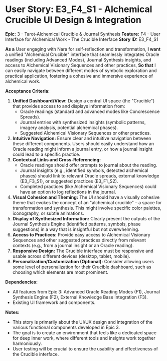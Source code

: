 # User Story: E3_F4_S1 - Alchemical Crucible UI Design & Integration

**Epic:** 3 - Tarot-Alchemical Crucible & Journal Synthesis
**Feature:** F4 - User Interface for Alchemical Work - The Crucible Interface
**Story ID:** E3_F4_S1

**As a** User engaging with Nara for self-reflection and transformation,
**I want** a unified "Alchemical Crucible" interface that seamlessly integrates Oracle readings (including Advanced Modes), Journal Synthesis insights, and access to Alchemical Visionary Sequences and other practices,
**So that** I can easily navigate between different modes of symbolic exploration and practical application, fostering a cohesive and immersive experience of alchemical work.

**Acceptance Criteria:**

1.  **Unified Dashboard/View:** Design a central UI space (the "Crucible") that provides access to and displays information from:
    *   Oracle readings (standard and advanced modes like Concrescence Spreads).
    *   Journal entries with synthesized insights (symbolic patterns, imagery analysis, potential alchemical phases).
    *   Suggested Alchemical Visionary Sequences or other practices.
2.  **Intuitive Navigation:** Ensure clear and intuitive navigation between these different components. Users should easily understand how an Oracle reading might inform a journal entry, or how a journal insight could lead to a specific practice.
3.  **Contextual Links and Cross-Referencing:**
    *   Oracle readings should offer prompts to journal about the reading.
    *   Journal insights (e.g., identified symbols, detected alchemical phases) should link to relevant Oracle spreads, external knowledge (E3_F3_S1), or suggested practices (E3_F1_S2).
    *   Completed practices (like Alchemical Visionary Sequences) could have an option to log reflections in the journal.
4.  **Visual Cohesion and Theming:** The UI should have a visually cohesive theme that evokes the concept of an "alchemical crucible" – a space for transformation and synthesis. This might involve specific color palettes, iconography, or subtle animations.
5.  **Display of Synthesized Information:** Clearly present the outputs of the Journal Synthesis Engine (identified patterns, symbols, phase suggestions) in a way that is insightful but not overwhelming.
6.  **Access to Practices:** Provide easy access to Alchemical Visionary Sequences and other suggested practices directly from relevant contexts (e.g., from a journal insight or an Oracle reading).
7.  **Responsive Design:** The Crucible interface must be responsive and usable across different devices (desktop, tablet, mobile).
8.  **Personalization/Customization (Optional):** Consider allowing users some level of personalization for their Crucible dashboard, such as choosing which elements are most prominent.

**Dependencies:**

*   All features from Epic 3: Advanced Oracle Reading Modes (F1), Journal Synthesis Engine (F2), External Knowledge Base Integration (F3).
*   Existing UI framework and components.

**Notes:**

*   This story is primarily about the UI/UX design and integration of the various functional components developed in Epic 3.
*   The goal is to create an environment that feels like a dedicated space for deep inner work, where different tools and insights work together harmoniously.
*   User testing will be crucial to ensure the usability and effectiveness of the Crucible interface.